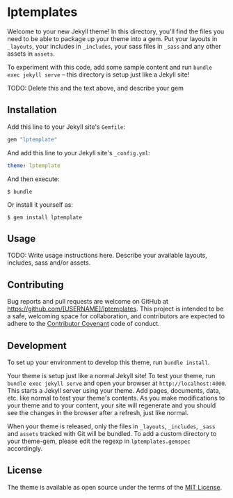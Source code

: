 # lptemplates

Welcome to your new Jekyll theme! In this directory, you'll find the files you need to be able to package up your theme into a gem. Put your layouts in `_layouts`, your includes in `_includes`, your sass files in `_sass` and any other assets in `assets`.

To experiment with this code, add some sample content and run `bundle exec jekyll serve` – this directory is setup just like a Jekyll site!

TODO: Delete this and the text above, and describe your gem

## Installation

Add this line to your Jekyll site's `Gemfile`:

```ruby
gem "lptemplate"
```

And add this line to your Jekyll site's `_config.yml`:

```yaml
theme: lptemplate
```

And then execute:

    $ bundle

Or install it yourself as:

    $ gem install lptemplate

## Usage

TODO: Write usage instructions here. Describe your available layouts, includes, sass and/or assets.

## Contributing

Bug reports and pull requests are welcome on GitHub at https://github.com/[USERNAME]/lptemplates. This project is intended to be a safe, welcoming space for collaboration, and contributors are expected to adhere to the [Contributor Covenant](https://www.contributor-covenant.org/) code of conduct.

## Development

To set up your environment to develop this theme, run `bundle install`.

Your theme is setup just like a normal Jekyll site! To test your theme, run `bundle exec jekyll serve` and open your browser at `http://localhost:4000`. This starts a Jekyll server using your theme. Add pages, documents, data, etc. like normal to test your theme's contents. As you make modifications to your theme and to your content, your site will regenerate and you should see the changes in the browser after a refresh, just like normal.

When your theme is released, only the files in `_layouts`, `_includes`, `_sass` and `assets` tracked with Git will be bundled.
To add a custom directory to your theme-gem, please edit the regexp in `lptemplates.gemspec` accordingly.

## License

The theme is available as open source under the terms of the [MIT License](https://opensource.org/licenses/MIT).
